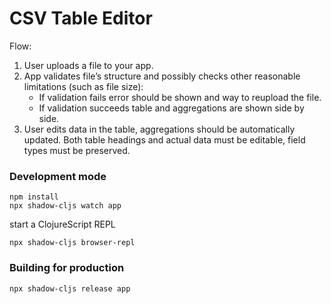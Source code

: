 # CSV Table Editor

Flow:

1. User uploads a file to your app.
2. App validates file’s structure and possibly checks other reasonable limitations (such as file size):
    - If validation fails error should be shown and way to reupload the file.
    - If validation succeeds table and aggregations are shown side by side.
3. User edits data in the table, aggregations should be automatically updated. Both table headings and actual data must be editable, field types must be preserved.

### Development mode

```
npm install
npx shadow-cljs watch app
```

start a ClojureScript REPL

```
npx shadow-cljs browser-repl
```

### Building for production

```
npx shadow-cljs release app
```

